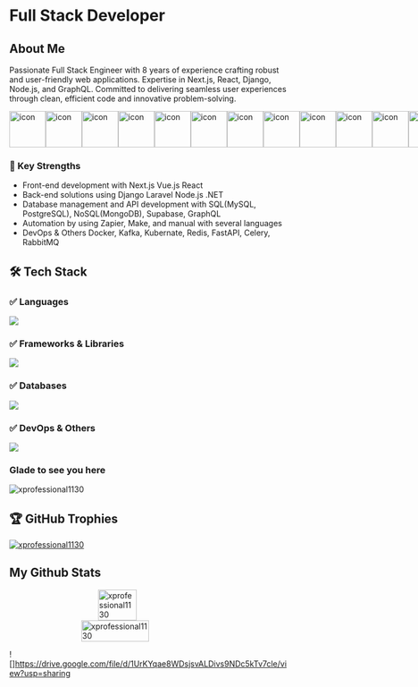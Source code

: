 # Full Stack Developer

## About Me
Passionate Full Stack Engineer with 8 years of experience crafting robust and user-friendly web applications. Expertise in Next.js, React, Django, Node.js, and GraphQL. Committed to delivering seamless user experiences through clean, efficient code and innovative problem-solving.

<div style="display: flex; align-items: flex-start;"><img src="https://techstack-generator.vercel.app/js-icon.svg" alt="icon" width="65" height="65" /><img src="https://techstack-generator.vercel.app/react-icon.svg" alt="icon" width="65" height="65" /><img src="https://techstack-generator.vercel.app/redux-icon.svg" alt="icon" width="65" height="65" /><img src="https://techstack-generator.vercel.app/python-icon.svg" alt="icon" width="65" height="65" /><img src="https://techstack-generator.vercel.app/django-icon.svg" alt="icon" width="65" height="65" /><img src="https://techstack-generator.vercel.app/restapi-icon.svg" alt="icon" width="65" height="65" /><img src="https://techstack-generator.vercel.app/graphql-icon.svg" alt="icon" width="65" height="65" /><img src="https://techstack-generator.vercel.app/github-icon.svg" alt="icon" width="65" height="65" /><img src="https://techstack-generator.vercel.app/mysql-icon.svg" alt="icon" width="65" height="65" /><img src="https://techstack-generator.vercel.app/aws-icon.svg" alt="icon" width="65" height="65" /><img src="https://techstack-generator.vercel.app/ts-icon.svg" alt="icon" width="65" height="65" /><img src="https://techstack-generator.vercel.app/sass-icon.svg" alt="icon" width="65" height="65" /><img src="https://techstack-generator.vercel.app/docker-icon.svg" alt="icon" width="65" height="65" /></div>

### 🚀 Key Strengths
- Front-end development with Next.js Vue.js React
- Back-end solutions using Django Laravel Node.js .NET
- Database management and API development with SQL(MySQL, PostgreSQL), NoSQL(MongoDB), Supabase, GraphQL
- Automation by using Zapier, Make, and manual with several languages
- DevOps & Others Docker, Kafka, Kubernate, Redis, FastAPI, Celery, RabbitMQ

## 🛠️ Tech Stack
### ✅ Languages  
![](https://skillicons.dev/icons?i=python,js,ts,php,solidity,rust,go,c#)
### ✅ Frameworks & Libraries  
![](https://skillicons.dev/icons?i=django,nodejs,laravel,nest,react,next,angular,vue,nuxt,wordpress,shopify)
### ✅ Databases  
![](https://skillicons.dev/icons?i=postgresql,mongodb,mysql,supabase,graphql)

### ✅ DevOps & Others  
![](https://skillicons.dev/icons?i=aws,azure,docker,kafka,fastapi,git,tailwind,bootstrap,make,zapier)


### Glade to see you here
<img src="https://komarev.com/ghpvc/?username=xprofessional1130&label=Profile%20views&color=0e75b6&style=flat" alt="xprofessional1130" />

## 🏆 GitHub Trophies
<p align="left"> <a href="https://github.com/ryo-ma/github-profile-trophy"><img src="https://github-profile-trophy.vercel.app/?username=xprofessional1130" alt="xprofessional1130" /></a> </p>  
  
## My Github Stats
<div  style="display: flex; flex-direction: column; align-items: center; justify-content:center; width: 100%; ">
<img  align="center" style="width: 37%;" src="https://github-readme-stats.vercel.app/api/top-langs?username=xprofessional1130&show_icons=true&locale=en&layout=compact"  alt="xprofessional1130" />
<img  align="center" style="width: 49%;" src="https://github-readme-stats.vercel.app/api?username=xprofessional1130&show_icons=true&locale=en"  alt="xprofessional1130" />
</div>

![]https://drive.google.com/file/d/1UrKYqae8WDsjsvALDivs9NDc5kTv7cle/view?usp=sharing

